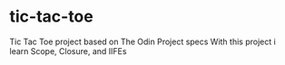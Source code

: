 # tic-tac-toe
Tic Tac Toe project based on The Odin Project specs
With this project i learn Scope, Closure, and IIFEs